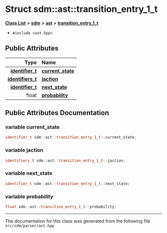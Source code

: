 
# Struct sdm::ast::transition\_entry\_1\_t

<link rel="stylesheet" href="https://cdnjs.cloudflare.com/ajax/libs/KaTeX/0.5.1/katex.min.css">
<link rel="stylesheet" href="https://cdn.jsdelivr.net/github-markdown-css/2.2.1/github-markdown.css"/>



[**Class List**](annotated.md) **>** [**sdm**](namespacesdm.md) **>** [**ast**](namespacesdm_1_1ast.md) **>** [**transition\_entry\_1\_t**](structsdm_1_1ast_1_1transition__entry__1__t.md)





* `#include <ast.hpp>`













## Public Attributes

| Type | Name |
| ---: | :--- |
|  [**identifier\_t**](structsdm_1_1ast_1_1identifier__t.md) | [**current\_state**](structsdm_1_1ast_1_1transition__entry__1__t.md#variable-current-state)  <br> |
|  [**identifiers\_t**](namespacesdm_1_1ast.md#typedef-identifiers-t) | [**jaction**](structsdm_1_1ast_1_1transition__entry__1__t.md#variable-jaction)  <br> |
|  [**identifier\_t**](structsdm_1_1ast_1_1identifier__t.md) | [**next\_state**](structsdm_1_1ast_1_1transition__entry__1__t.md#variable-next-state)  <br> |
|  float | [**probability**](structsdm_1_1ast_1_1transition__entry__1__t.md#variable-probability)  <br> |










## Public Attributes Documentation


### variable current\_state 


```cpp
identifier_t sdm::ast::transition_entry_1_t::current_state;
```



### variable jaction 


```cpp
identifiers_t sdm::ast::transition_entry_1_t::jaction;
```



### variable next\_state 


```cpp
identifier_t sdm::ast::transition_entry_1_t::next_state;
```



### variable probability 


```cpp
float sdm::ast::transition_entry_1_t::probability;
```



------------------------------
The documentation for this class was generated from the following file `src/sdm/parser/ast.hpp`
